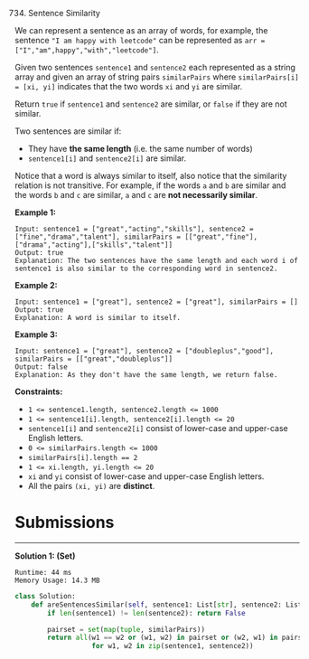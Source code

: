 734. Sentence Similarity

We can represent a sentence as an array of words, for example, the sentence `"I am happy with leetcode"` can be represented as `arr = ["I","am",happy","with","leetcode"]`.

Given two sentences `sentence1` and `sentence2` each represented as a string array and given an array of string pairs `similarPairs` where `similarPairs[i] = [xi, yi]` indicates that the two words `xi` and `yi` are similar.

Return `true` if `sentence1` and `sentence2` are similar, or `false` if they are not similar.

Two sentences are similar if:

* They have **the same length** (i.e. the same number of words)
* `sentence1[i]` and `sentence2[i]` are similar.

Notice that a word is always similar to itself, also notice that the similarity relation is not transitive. For example, if the words `a` and `b` are similar and the words `b` and `c` are similar, `a` and `c` are **not necessarily similar**.

 

**Example 1:**
```
Input: sentence1 = ["great","acting","skills"], sentence2 = ["fine","drama","talent"], similarPairs = [["great","fine"],["drama","acting"],["skills","talent"]]
Output: true
Explanation: The two sentences have the same length and each word i of sentence1 is also similar to the corresponding word in sentence2.
```

**Example 2:**
```
Input: sentence1 = ["great"], sentence2 = ["great"], similarPairs = []
Output: true
Explanation: A word is similar to itself.
```

**Example 3:**
```
Input: sentence1 = ["great"], sentence2 = ["doubleplus","good"], similarPairs = [["great","doubleplus"]]
Output: false
Explanation: As they don't have the same length, we return false.
```

**Constraints:**

* `1 <= sentence1.length, sentence2.length <= 1000`
* `1 <= sentence1[i].length, sentence2[i].length <= 20`
* `sentence1[i]` and `sentence2[i]` consist of lower-case and upper-case English letters.
* `0 <= similarPairs.length <= 1000`
* `similarPairs[i].length == 2`
* `1 <= xi.length, yi.length <= 20`
* `xi` and `yi` consist of lower-case and upper-case English letters.
* All the pairs `(xi, yi)` are **distinct**.

# Submissions
---
**Solution 1: (Set)**
```
Runtime: 44 ms
Memory Usage: 14.3 MB
```
```python
class Solution:
    def areSentencesSimilar(self, sentence1: List[str], sentence2: List[str], similarPairs: List[List[str]]) -> bool:
        if len(sentence1) != len(sentence2): return False

        pairset = set(map(tuple, similarPairs))
        return all(w1 == w2 or (w1, w2) in pairset or (w2, w1) in pairset
                   for w1, w2 in zip(sentence1, sentence2))
```